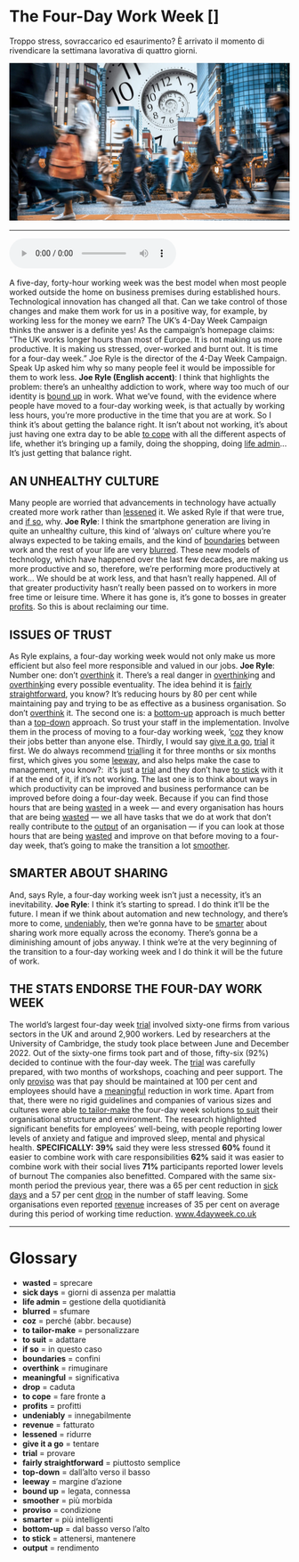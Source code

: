 # The Four-Day Work Week   []

Troppo stress, sovraccarico ed esaurimento? È arrivato il momento di rivendicare la settimana lavorativa di quattro giorni.

![](The%20Four-Day%20Work%20Week.jpg)

--------------

<div>
<audio controls autoplay>
    <source src="https:/raw.githubusercontent.com/dartie/knowledge-base/main/English/SpeakUp/2023-09/The%20Four-Day%20Work%20Week.mp3" type="audio/mpeg">
</audio>
</div>


A five-day, forty-hour working week was the best model when most people worked outside the home on business premises during established hours. Technological innovation has changed all that. Can we take control of those changes and make them work for us in a positive way, for example, by working less for the money we earn?
The UK’s 4-Day Week Campaign thinks the answer is a definite yes! As the campaign’s homepage claims: “The UK works longer hours than most of Europe. It is not making us more productive. It is making us stressed, over-worked and burnt out. It is time for a four-day week.”
Joe Ryle is the director of the 4-Day Week Campaign. Speak Up asked him why so many people feel it would be impossible for them to work less.
**Joe Ryle (English accent)**: I think that highlights the problem: there’s an unhealthy addiction to work, where way too much of our identity is [bound up](## "legata, connessa") in work. What we’ve found, with the evidence where people have moved to a four-day working week, is that actually by working less hours, you’re more productive in the time that you are at work. So I think it’s about getting the balance right. It isn’t about not working, it’s about just having one extra day to be able [to cope](## "fare fronte a") with all the different aspects of life, whether it’s bringing up a family, doing the shopping, doing [life admin](## "gestione della quotidianità")... It’s just getting that balance right.

## AN UNHEALTHY CULTURE
Many people are worried that advancements in technology have actually created more work rather than [lessened](## "ridurre") it. We asked Ryle if that were true, and [if so](## "in questo caso"), why.
**Joe Ryle**: I think the smartphone generation are living in quite an unhealthy culture, this kind of ‘always on’ culture where you’re always expected to be taking emails, and the kind of [boundaries](## "confini") between work and the rest of your life are very [blurred](## "sfumare"). These new models of technology, which have happened over the last few decades, are making us more productive and so, therefore, we’re performing more productively at work... We should be at work less, and that hasn’t really happened. All of that greater productivity hasn’t really been passed on to workers in more free time or leisure time. Where it has gone is, it’s gone to bosses in greater [profits](## "profitti"). So this is about reclaiming our time.
 

## ISSUES OF TRUST
As Ryle explains, a four-day working week would not only make us more efficient but also feel more responsible and valued in our jobs.
**Joe Ryle**: Number one: don’t [overthink](## "rimuginare") it. There’s a real danger in [overthink](## "rimuginare")ing and [overthink](## "rimuginare")ing every possible eventuality. The idea behind it is [fairly straightforward](## "piuttosto semplice"), you know? It’s reducing hours by 80 per cent while maintaining pay and trying to be as effective as a business organisation. So don’t [overthink](## "rimuginare") it. The second one is: a [bottom-up](## "dal basso verso l’alto") approach is much better than a [top-down](## "dall’alto verso il basso") approach. So trust your staff in the implementation. Involve them in the process of moving to a four-day working week, ‘[coz](## "perché (abbr. because)") they know their jobs better than anyone else. Thirdly, I would say [give it a go](## "tentare"), [trial](## "provare") it first. We do always recommend [trial](## "provare")ling it for three months or six months first, which gives you some [leeway](## "margine d’azione"), and also helps make the case to management, you know?:  it’s just a [trial](## "provare") and they don’t have [to stick](## "attenersi, mantenere") with it if at the end of it, if it’s not working. The last one is to think about ways in which productivity can be improved and business performance can be improved before doing a four-day week. Because if you can find those hours that are being [wasted](## "sprecare") in a week — and every organisation has hours that are being [wasted](## "sprecare") — we all have tasks that we do at work that don’t really contribute to the [output](## "rendimento") of an organisation — if you can look at those hours that are being [wasted](## "sprecare") and improve on that before moving to a four-day week, that’s going to make the transition a lot [smoother](## "più morbida").

## SMARTER ABOUT SHARING
And, says Ryle, a four-day working week isn’t just a necessity, it’s an inevitability.
**Joe Ryle**: I think it’s starting to spread. I do think it’ll be the future. I mean if we think about automation and new technology, and there’s more to come, [undeniably](## "innegabilmente"), then we’re gonna have to be [smarter](## "più intelligenti") about sharing work more equally across the economy. There’s gonna be a diminishing amount of jobs anyway. I think we’re at the very beginning of the transition to a four-day working week and I do think it will be the future of work.

## THE STATS ENDORSE THE FOUR-DAY WORK WEEK
The world’s largest four-day week [trial](## "provare") involved sixty-one firms from various sectors in the UK and around 2,900 workers. Led by researchers at the University of Cambridge, the study took place between June and December 2022. Out of the sixty-one firms took part and of those, fifty-six (92%) decided to continue with the four-day week.
The [trial](## "provare") was carefully prepared, with two months of workshops, coaching and peer support. The only [proviso](## "condizione") was that pay should be maintained at 100 per cent and employees should have a [meaningful](## "significativa") reduction in work time. Apart from that, there were no rigid guidelines and companies of various sizes and cultures were able [to tailor-make](## "personalizzare") the four-day week solutions [to suit](## "adattare") their organisational structure and environment. The research highlighted significant benefits for employees’ well-being, with people reporting lower levels of anxiety and fatigue and improved sleep, mental and physical health.
**SPECIFICALLY:**
**39%** said they were less stressed
**60%** found it easier to combine work with care responsibilities
**62%** said it was easier to combine work with their social lives
**71%** participants reported lower levels of burnout
The companies also benefitted. Compared with the same six-month period the previous year, there was a 65 per cent reduction in [sick days](## "giorni di assenza per malattia") and a 57 per cent [drop](## "caduta") in the number of staff leaving. Some organisations even reported [revenue](## "fatturato") increases of 35 per cent on average during this period of working time reduction.
www.4dayweek.co.uk

--------------

<div style = "display:block; clear:both; page-break-after:always;"></div>

# Glossary
* **wasted** = sprecare
* **sick days** = giorni di assenza per malattia
* **life admin** = gestione della quotidianità
* **blurred** = sfumare
* **coz** = perché (abbr. because)
* **to tailor-make** = personalizzare
* **to suit** = adattare
* **if so** = in questo caso
* **boundaries** = confini
* **overthink** = rimuginare
* **meaningful** = significativa
* **drop** = caduta
* **to cope** = fare fronte a
* **profits** = profitti
* **undeniably** = innegabilmente
* **revenue** = fatturato
* **lessened** = ridurre
* **give it a go** = tentare
* **trial** = provare
* **fairly straightforward** = piuttosto semplice
* **top-down** = dall’alto verso il basso
* **leeway** = margine d’azione
* **bound up** = legata, connessa
* **smoother** = più morbida
* **proviso** = condizione
* **smarter** = più intelligenti
* **bottom-up** = dal basso verso l’alto
* **to stick** = attenersi, mantenere
* **output** = rendimento
